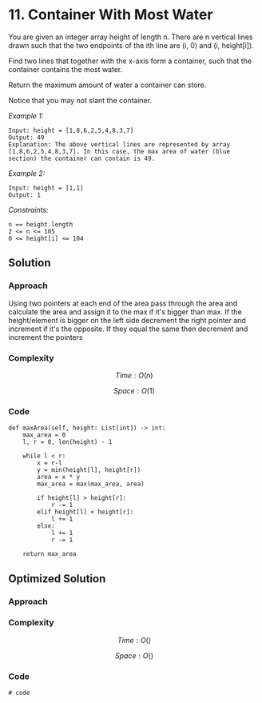 # 11. Container With Most Water
You are given an integer array height of length n. There are n vertical lines drawn such that the two endpoints of the ith line are (i, 0) and (i, height[i]).

Find two lines that together with the x-axis form a container, such that the container contains the most water.

Return the maximum amount of water a container can store.

Notice that you may not slant the container.

*Example 1:*

```
Input: height = [1,8,6,2,5,4,8,3,7]
Output: 49
Explanation: The above vertical lines are represented by array [1,8,6,2,5,4,8,3,7]. In this case, the max area of water (blue section) the container can contain is 49.
```

*Example 2:*

```
Input: height = [1,1]
Output: 1
```

*Constraints:*

```
n == height.length
2 <= n <= 105
0 <= height[i] <= 104
```

## Solution

### Approach
Using two pointers at each end of the area pass through the area and calculate the area and assign it to the max if it's bigger than max. If the height/element is bigger on the left side decrement the right pointer and increment if it's the opposite. If they equal the same then decrement and increment the pointers

### Complexity
$$Time: O(n)$$

$$Space: O(1)$$

### Code
```
def maxArea(self, height: List[int]) -> int:
    max_area = 0
    l, r = 0, len(height) - 1

    while l < r:
        x = r-l
        y = min(height[l], height[r])
        area = x * y
        max_area = max(max_area, area)
        
        if height[l] > height[r]:
            r -= 1
        elif height[l] < height[r]: 
            l += 1
        else:
            l += 1
            r -= 1

    return max_area
```

## Optimized Solution

### Approach
<!-- Describe your approach to solving the problem. -->

### Complexity
$$Time: O()$$

$$Space: O()$$

### Code
```
# code
```